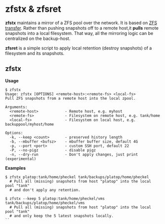 zfstx & zfsret
==============

**zfstx** maintains a mirror of a ZFS pool over the network. It is based on [ZFS transfer](https://github.com/jvsalo/zfs_transfer). Rather than pushing snapshots off to a remote host,it **pulls** remote snapshots into a local filesystem. That way, all the mirroring logic can be centralized on the backup-host.

**zfsret** is a simple script to apply local retention (destroy snapshots) of a filesystem and its snapshots.

zfstx
-----

**Usage**
```
$ zfstx
Usage: zfstx [OPTIONS] <remote-host>:<remote-fs> <local-fs>
Pull ZFS snapshots from a remote host into the local zpool.

Arguments:
  <remote-host>            - Remote host, e.g. myhost
  <remote-fs>              - Filesystem on remote host, e.g. tank/home
  <local-fs>               - Filesystem on local host, e.g. backuppool/myhost/home

Options:
  -k, --keep <count>       - preserved history length
  -b, --mbuffer <bufsz>    - mbuffer buffer size, default 4G
  -p, --port <port>        - custom SSH port, default 22
  -P, --no-pigz            - disable pigz
  -n, --dry-run            - Don't apply changes, just print (experimental)
```

**Examples**
```
$ zfstx platop:tank/home/pheckel tank/backups/platop/home/pheckel
  # Pull all (missing) snapshots from host "platop" into the local pool "tank"
  # and don't apply any retention.
  
$ zfstx --keep 5 platop:tank/home/pheckel/vms tank/backups/platop/home/pheckel/vms
  # Pull all (missing) snapshots from host "platop" into the local pool "tank"
  # and only keep the 5 latest snapshots locally.
``

